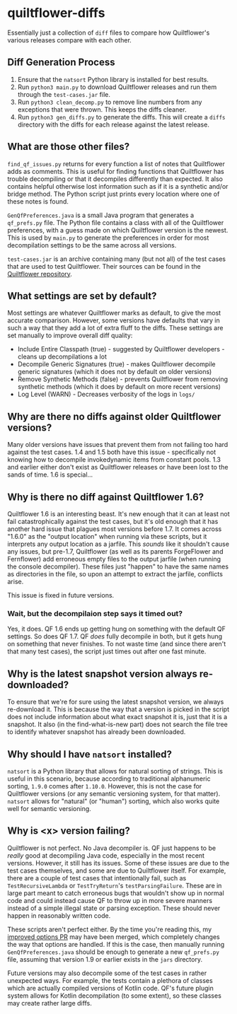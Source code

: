 # quiltflower-diffs

Essentially just a collection of `diff` files to compare how Quiltflower's
various releases compare with each other.

## Diff Generation Process

1. Ensure that the `natsort` Python library is installed for best results.
2. Run `python3 main.py` to download Quiltflower releases and run them through the `test-cases.jar` file.
3. Run `python3 clean_decomp.py` to remove line numbers from any exceptions that were thrown. This keeps the diffs cleaner.
4. Run `python3 gen_diffs.py` to generate the diffs. This will create a `diffs` directory with the diffs for each release against the latest release.

## What are those other files?

`find_qf_issues.py` returns for every function a list of notes that Quiltflower adds as comments.
This is useful for finding functions that Quiltflower has trouble decompiling or that it decompiles differently than expected.
It also contains helpful otherwise lost information such as if it is a synthetic and/or bridge method.
The Python script just prints every location where one of these notes is found.

`GenQfPreferences.java` is a small Java program that generates a `qf_prefs.py` file. The Python file contains a class
with all of the Quiltflower preferences, with a guess made on which Quiltflower version is the newest. This is used by
`main.py` to generate the preferences in order for most decompilation settings to be the same across all versions.

`test-cases.jar` is an archive containing many (but not all) of the test cases that are used to test Quiltflower.
Their sources can be found in the [Quiltflower repository](https://github.com/QuiltMC/quiltflower/tree/master/testData/src).

## What settings are set by default?

Most settings are whatever Quiltflower marks as default, to give the most accurate comparison. However, some versions
have defaults that vary in such a way that they add a lot of extra fluff to the diffs. These settings are set manually
to improve overall diff quality:

- Include Entire Classpath (true) - suggested by Quiltflower developers - cleans up decompilations a lot
- Decompile Generic Signatures (true) - makes Quiltflower decompile generic signatures (which it does not by default on older versions)
- Remove Synthetic Methods (false) - prevents Quiltflower from removing synthetic methods (which it does by default on more recent versions)
- Log Level (WARN) - Decreases verbosity of the logs in `logs/`

## Why are there no diffs against older Quiltflower versions?

Many older versions have issues that prevent them from not failing too hard against the test cases. 1.4 and 1.5 both have this issue -
specifically not knowing how to decompile invokedynamic items from constant pools. 1.3 and earlier either don't exist as Quiltflower
releases or have been lost to the sands of time. 1.6 is special...

## Why is there no diff against Quiltflower 1.6?

Quiltflower 1.6 is an interesting beast. It's new enough that it can at least not fail catastrophically against the test cases, but
it's old enough that it has another hard issue that plagues most versions before 1.7. It comes across "1.6.0" as the "output location"
when running via these scripts, but it interprets any output location as a jarfile. This *sounds* like it shouldn't cause any issues,
but pre-1.7, Quiltflower (as well as its parents ForgeFlower and Fernflower) add erroneous empty files to the output jarfile
(when running the console decompiler). These files just "happen" to have the same names as directories in the file, so upon an attempt
to extract the jarfile, conflicts arise.

This issue is fixed in future versions.

### Wait, but the decompilaion step says it timed out?

Yes, it does. QF 1.6 ends up getting hung on something with the default QF settings. So does QF 1.7. QF *does* fully decompile in both,
but it gets hung on something that never finishes. To not waste time (and since there aren't that many test cases), the script just
times out after one fast minute.

## Why is the latest snapshot version always re-downloaded?

To ensure that we're for sure using the latest snapshot version, we always re-download it. This is because the way that a version is picked
in the script does not include information about what exact snapshot it is, just that it is a snapshot. It also (in the find-what-is-new part)
does not search the file tree to identify whatever snapshot has already been downloaded.

## Why should I have `natsort` installed?

`natsort` is a Python library that allows for natural sorting of strings. This is useful in this scenario, because according to traditional
alphanumeric sorting, `1.9.0` comes after `1.10.0`. However, this is not the case for Quiltflower versions (or any semantic versioning system,
for that matter). `natsort` allows for "natural" (or "human") sorting, which also works quite well for semantic versioning.

## Why is &lt;x&gt; version failing?

Quiltflower is not perfect. No Java decompiler is. QF just happens to be *really* good at decompiling Java code, especially in the most recent
versions. However, it still has its issues. Some of these issues are due to the test cases themselves, and some are due to Quiltflower itself.
For example, there are a couple of test cases that intentionally fail, such as `TestRecursiveLambda` or `TestTryReturn`'s `testParsingFailure`.
These are in large part meant to catch erroneous bugs that wouldn't show up in normal code and could instead cause QF to throw up in more
severe manners instead of a simple illegal state or parsing exception. These should never happen in reasonably written code.

These scripts aren't perfect either. By the time you're reading this, my [improved options PR](https://github.com/QuiltMC/quiltflower/pull/235)
may have been merged, which completely changes the way that options are handled. If this is the case, then manually running `GenQfPreferences.java`
should be enough to generate a new `qf_prefs.py` file, assuming that version 1.9 or earlier exists in the `jars` directory.

Future versions may also decompile some of the test cases in rather unexpected ways. For example, the tests contain a plethora of classes which
are actually compiled versions of Kotlin code. QF's future plugin system allows for Kotlin decompilation (to some extent), so these classes may
create rather large diffs.
